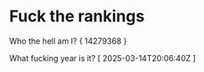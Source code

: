 # Fuck the rankings

Who the hell am I?
{ 14279368 }

What fucking year is it?
[ 2025-03-14T20:06:40Z ]

